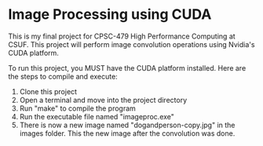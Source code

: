 # Image Processing using CUDA

This is my final project for CPSC-479 High Performance Computing at CSUF. This project will perform image convolution operations using Nvidia's CUDA platform.

To run this project, you MUST have the CUDA platform installed. 
Here are the steps to compile and execute:
1. Clone this project
2. Open a terminal and move into the project directory
3. Run "make" to compile the program
4. Run the executable file named "imageproc.exe"
5. There is now a new image named "dogandperson-copy.jpg" in the images folder. This the new image after the convolution was done.
